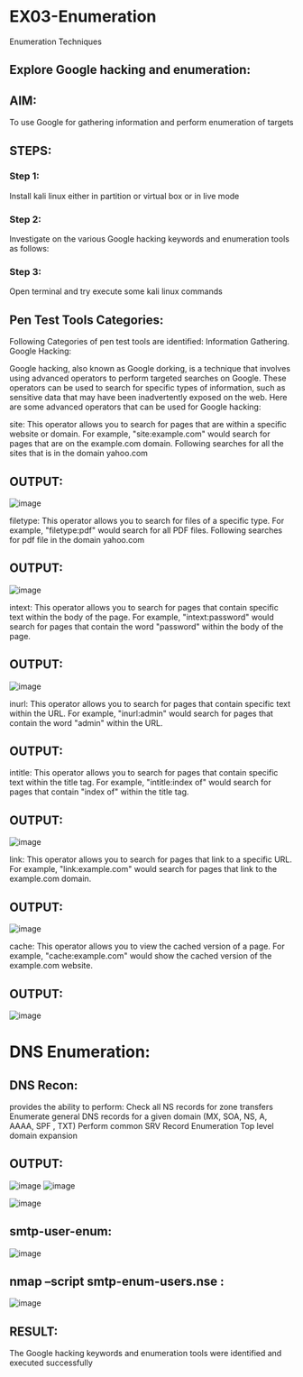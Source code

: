 # EX03-Enumeration
Enumeration Techniques

## Explore Google hacking and enumeration:

## AIM:

To use Google for gathering information and perform enumeration of targets

## STEPS:

### Step 1:

Install kali linux either in partition or virtual box or in live mode

### Step 2:

Investigate on the various Google hacking keywords and enumeration tools as follows:


### Step 3:
Open terminal and try execute some kali linux commands

## Pen Test Tools Categories:  

Following Categories of pen test tools are identified:
Information Gathering.
Google Hacking:

Google hacking, also known as Google dorking, is a technique that involves using advanced operators to perform targeted searches on Google. These operators can be used to search for specific types of information, such as sensitive data that may have been inadvertently exposed on the web. Here are some advanced operators that can be used for Google hacking:

site: This operator allows you to search for pages that are within a specific website or domain. For example, "site:example.com" would search for pages that are on the example.com domain.
Following searches for all the sites that is in the domain yahoo.com
## OUTPUT:
![image](https://github.com/user-attachments/assets/15e8cb3c-8d3a-4e4d-a435-8bc3402ebcde)

filetype: This operator allows you to search for files of a specific type. For example, "filetype:pdf" would search for all PDF files.
Following searches for pdf file in the domain yahoo.com
## OUTPUT:
![image](https://github.com/user-attachments/assets/0ed8371b-7f42-4b07-8d78-bb89483cb3ec)

intext: This operator allows you to search for pages that contain specific text within the body of the page. For example, "intext:password" would search for pages that contain the word "password" within the body of the page.
## OUTPUT:
![image](https://github.com/user-attachments/assets/46db54be-436a-4568-9168-9d668cedc849)



inurl: This operator allows you to search for pages that contain specific text within the URL. For example, "inurl:admin" would search for pages that contain the word "admin" within the URL.
## OUTPUT:

intitle: This operator allows you to search for pages that contain specific text within the title tag. For example, "intitle:index of" would search for pages that contain "index of" within the title tag.
## OUTPUT:
![image](https://github.com/user-attachments/assets/63774bda-3619-4734-a694-c00b207f6656)


link: This operator allows you to search for pages that link to a specific URL. For example, "link:example.com" would search for pages that link to the example.com domain.
## OUTPUT:
![image](https://github.com/user-attachments/assets/66da7068-52ec-42d0-89db-adb80c9ed8ad)


cache: This operator allows you to view the cached version of a page. For example, "cache:example.com" would show the cached version of the example.com website.
## OUTPUT:
![image](https://github.com/user-attachments/assets/aea3e564-06c8-4603-9436-c3b75d1b9058)

 
# DNS Enumeration:

## DNS Recon:
provides the ability to perform:
Check all NS records for zone transfers
Enumerate general DNS records for a given domain (MX, SOA, NS, A, AAAA, SPF , TXT)
Perform common SRV Record Enumeration
Top level domain expansion
## OUTPUT:
![image](https://github.com/user-attachments/assets/a6fa0060-2978-452b-a3fa-fcd960c4b80e)
![image](https://github.com/user-attachments/assets/2a4af06c-fb35-4b04-b926-751aa0f2b795)


![image](https://github.com/user-attachments/assets/ee58dc14-f18b-4fed-a0f7-c6505fb4e8e3)


## smtp-user-enum:
![image](https://github.com/user-attachments/assets/b68cb66f-dc88-45f0-af23-0b0b27cbcd50)


## nmap –script smtp-enum-users.nse <hostname>:
![image](https://github.com/user-attachments/assets/7c7f46a1-7e6a-412c-a498-d4e5e4dd76ae)

  

## RESULT:
The Google hacking keywords and enumeration tools were identified and executed successfully
